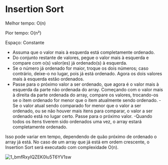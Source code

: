 
# Insertion Sort

Melhor tempo: O(n)

Pior tempo: O(n²)

Espaço: Constante

- Assuma que o valor mais à esquerda está completamente ordenado.
- Do conjunto restante de valores, pegue o valor mais à esquerda e compare com o(s) valor(es) já ordenado(s) à esquerda.
- Se o número já ordenado for maior, troque os dois números; caso contrário, deixe-o no lugar, pois já está ordenado. Agora os dois valores mais à esquerda estão ordenados.
- Passe para o próximo valor a ser ordenado, que agora é o valor mais à esquerda da parte não ordenada do array. Começando com o valor mais à direita da parte ordenada do array, compare os valores, trocando-os se o item ordenado for menor que o item atualmente sendo ordenado.
-Se o valor atual sendo comparado for menor que o valor a ser ordenado, ou se não houver mais itens para comparar, o valor a ser ordenado está no lugar certo. Passe para o próximo valor.
-Quando todos os itens tiverem sido ordenados uma vez, o array estará completamente ordenado.

Isso pode variar em tempo, dependendo de quão próximo de ordenado o array já está. No caso de um array que já está em ordem crescente, o Insertion Sort será executado com complexidade O(n).


![1_bmfRxyIQZEK0Iu5T6YV1sw](https://github.com/user-attachments/assets/0064a0b6-50a8-4f37-825c-7e49daae798e)
